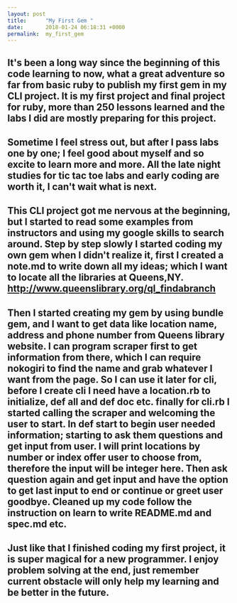 ```yaml
---
layout: post
title:      "My First Gem "
date:       2018-01-24 06:18:31 +0000
permalink:  my_first_gem
---
```



##  It's been a long way since the beginning of this code learning to now, what a great adventure so far from basic ruby to publish my first gem in my CLI project. It is my first project and final project for ruby, more than 250 lessons learned and the labs I did are mostly preparing for this project. 

##  Sometime I feel stress out, but after I pass labs one by one; I feel good about myself and so excite to learn more and more. All the late night studies for tic tac toe labs and early coding are worth it, I can't wait what is next. 

## This CLI project got me nervous at the beginning, but I started to read some examples from instructors and using my google skills to search around. Step by step slowly I started coding my own gem when I didn't realize it, first I created a note.md to write down all my ideas; which I want to locate all the libraries at Queens,NY. http://www.queenslibrary.org/ql_findabranch
## Then I started creating my gem by using bundle gem, and I want to get data like location name, address and phone number from Queens library website. I can program scraper first to get information from there, which I can require nokogiri to find the name and grab whatever I want from the page. So I can use it later for cli, before I create cli I need have a location.rb to initialize, def all and def doc etc. finally for cli.rb I started calling the scraper and welcoming the user to start. In def start to begin user needed information; starting to ask them questions and get input from user. I will print locations by number or index offer user to choose from, therefore the input will be integer here. Then ask question again and get input and have the option to get last input to end or continue or greet user goodbye. Cleaned up my code follow the instruction on learn to write README.md and spec.md etc.

## Just like that I finished coding my first project, it is super magical for a new programmer. I enjoy problem solving at the end, just remember current obstacle will only help my learning and be better in the future.




